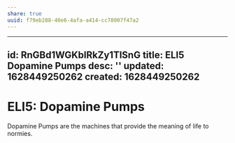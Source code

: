 ```yaml
---
share: true
uuid: f79eb288-40e6-4afa-a414-cc78007f47a2
---
```

---
id: RnGBd1WGKblRkZy1TlSnG
title: ELI5 Dopamine Pumps
desc: ''
updated: 1628449250262
created: 1628449250262
---
# ELI5: Dopamine Pumps
Dopamine Pumps are the machines that provide the meaning of life to normies.
